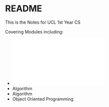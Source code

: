 # README

This is the Notes for UCL 1st Year CS

Covering Modules including:

- ![Principle of Programming](/Principle%20of%20Programming/COMP0002.md)
- Algorithm
- Algorithm
- Object Oriented Programming
